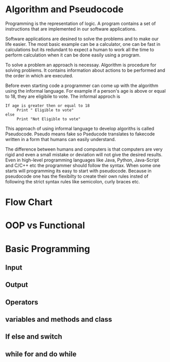# Algorithm and Pseudocode

Programming is the representation of logic. A program contains a set of instructions that are implemented in our software applications.

Software applications are desined to solve the problems and to make our life easier. The most basic example can be a calculator, one can be fast in calculations but its redundant to expect a human to work all the time to perform calculation when it can be done easily using a program.

To solve a problem an approach is necessay. Algorithm is procedure for solving problems. It contains information about actions to be performed and the order in which are executed.

Before even starting code a programmer can come up with the algorithm using the informal language. For example if a person's age is above or equal to 18, they are eligibile to vote. The informal approch is

```
If age is greater then or equal to 18
     Print " Eligible to vote"
else
     Print "Not Eligible to vote"
```

This approach of using informal language to develop algoriths is called Pseudocode. Pseudo means fake so Pseducode translates to fakecode written in a form that humans can easily understand.

The difference between humans and computers is that computers are very rigid and even a small mistake or deviation will not give the desired results. Even in high-level programming languages like Java, Python, Java-Script and C/C++ etc the programmer should follow the syntax. When some one starts will programming its easy to start with pseudocode. Because in pseudocode one has the flexibilty to create their own rules insted of following the strict syntax rules like semicolon, curly braces etc.



      
    


# Flow Chart

# OOP vs Functional

# Basic Programming

## Input

## Output

## Operators

## variables and methods and class

## If else and switch

## while for and do while
